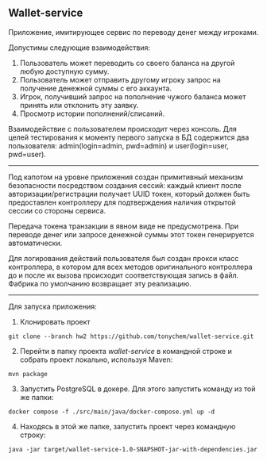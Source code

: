 Wallet-service
-----
Приложение, имитирующее сервис по переводу денег между игроками.

Допустимы следующие взаимодействия: 
1. Пользователь может переводить со своего баланса на другой любую доступную сумму. 
2. Пользователь может отправить другому игроку запрос на получение денежной суммы с его аккаунта.
3. Игрок, получивший запрос на пополнение чужого баланса может принять или отклонить эту заявку.
4. Просмотр истории пополнений/списаний.

Взаимодействие с пользователем происходит через консоль. Для целей тестирования к моменту первого запуска в БД 
содержится два пользователя: admin(login=admin, pwd=admin) и user(login=user, pwd=user).

----
Под капотом на уровне приложения создан примитивный механизм безопасности посредством создания сессий: 
каждый клиент после авторизации/регистрации получает UUID токен, который должен быть предоставлен контроллеру
для подтверждения наличия открытой сессии со стороны сервиса. 

Передача токена транзакции в явном виде не предусмотрена. При переводе денег или запросе денежной суммы этот токен
генерируется автоматически. 

Для логирования действий пользователя был создан прокси класс контроллера, в котором для всех методов оригинального контроллера
до и после их вызова происходит соответствующая запись в файл. Фабрика по умолчанию возвращает эту реализацию.

----

Для запуска приложения:
1. Клонировать проект 
```shell
git clone --branch hw2 https://github.com/tonychem/wallet-service.git
```
2. Перейти в папку проекта *wallet-service* в командной строке и собрать проект локально, используя Maven:
```shell
mvn package
```
3. Запустить PostgreSQL в докере. Для этого запустить команду из той же папки:
```shell
docker compose -f ./src/main/java/docker-compose.yml up -d
```
4. Находясь в этой же папке, запустить проект через командную строку:
```shell
java -jar target/wallet-service-1.0-SNAPSHOT-jar-with-dependencies.jar
```
